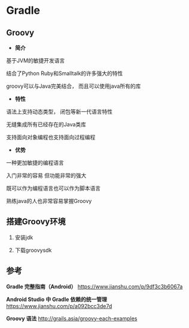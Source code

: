 # Gradle

## Groovy


- **简介**

基于JVM的敏捷开发语言

结合了Python Ruby和Smalltalk的许多强大的特性

groovy可以与Java完美结合， 而且可以使用java所有的库


- **特性**

语法上支持动态类型， 闭包等新一代语言特性

无缝集成所有已经存在的Java类库

支持面向对象编程也支持面向过程编程


- **优势**

一种更加敏捷的编程语言

入门非常的容易 但功能非常的强大

既可以作为编程语言也可以作为脚本语言

熟练java的人也非常容易掌握Groovy


## 搭建Groovy环境

1. 安装jdk

2. 下载groovysdk


## 参考

**Gradle 完整指南（Android）** https://www.jianshu.com/p/9df3c3b6067a

**Android Studio 中 Gradle 依赖的统一管理**  https://www.jianshu.com/p/a092bcc3de7d

**Groovy 语法** http://grails.asia/groovy-each-examples